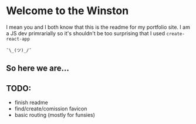 # Welcome to the Winston

I mean you and I both know that this is the readme for my portfolio site. I am a JS dev primrarially so it's shouldn't be too surprising that I used `create-react-app` 

`¯\_(ツ)_/¯`

## So here we are...

<!-- TODO: something about the tech involved and my opinion on the value of these in the current market -->

## TODO:

- finish readme
- find/create/comission favicon
- basic routing (mostly for funsies)